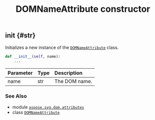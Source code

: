 ﻿---
title: DOMNameAttribute constructor
second_title: Aspose.SVG for Python via .NET API References
description: 
type: docs
weight: 10
url: /python-net/aspose.svg.dom.attributes/domnameattribute/__init__/
is_root: false
---

## __init__ {#str}

Initializes a new instance of the [`DOMNameAttribute`](/svg/python-net/aspose.svg.dom.attributes/domnameattribute) class.



```python
def __init__(self, name):
    ...
```


| Parameter | Type | Description |
| :- | :- | :- |
| name | str | The DOM name. |



### See Also
* module [`aspose.svg.dom.attributes`](../../)
* class [`DOMNameAttribute`](/svg/python-net/aspose.svg.dom.attributes/domnameattribute)
